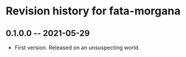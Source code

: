 # Revision history for fata-morgana

## 0.1.0.0 -- 2021-05-29

* First version. Released on an unsuspecting world.
